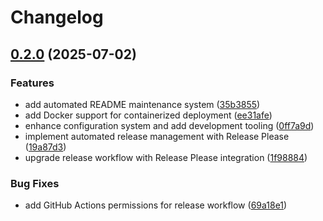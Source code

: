 # Changelog

## [0.2.0](https://github.com/0x79de/polymarket-mcp/compare/v0.1.0...v0.2.0) (2025-07-02)


### Features

* add automated README maintenance system ([35b3855](https://github.com/0x79de/polymarket-mcp/commit/35b38554e2eef28d4b6c1d30fe55487e72245e6c))
* add Docker support for containerized deployment ([ee31afe](https://github.com/0x79de/polymarket-mcp/commit/ee31afe3cacdea46b548d79daad6cbe547023e95))
* enhance configuration system and add development tooling ([0ff7a9d](https://github.com/0x79de/polymarket-mcp/commit/0ff7a9d203d77b0ed47569bba98a3c219b2ed1b6))
* implement automated release management with Release Please ([19a87d3](https://github.com/0x79de/polymarket-mcp/commit/19a87d3cb64e20daa9e43b0d4ab2523b9b9e5b32))
* upgrade release workflow with Release Please integration ([1f98884](https://github.com/0x79de/polymarket-mcp/commit/1f988848af4befd248aebb8061dce0f2fcb8a9fa))


### Bug Fixes

* add GitHub Actions permissions for release workflow ([69a18e1](https://github.com/0x79de/polymarket-mcp/commit/69a18e14b5f52541a3587b10a4628fa7caf95fba))
